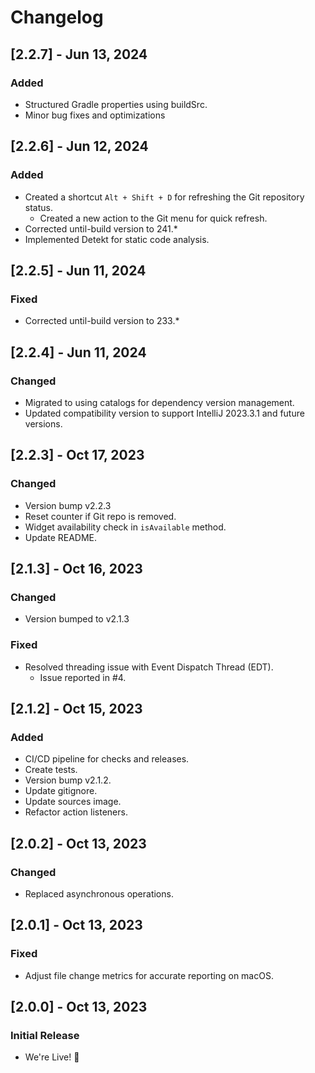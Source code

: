 # Changelog

## [2.2.7] - Jun 13, 2024
### Added
- Structured Gradle properties using buildSrc.
- Minor bug fixes and optimizations

## [2.2.6] - Jun 12, 2024
### Added
- Created a shortcut `Alt + Shift + D` for refreshing the Git repository status.
  - Created a new action to the Git menu for quick refresh.
- Corrected until-build version to 241.*
- Implemented Detekt for static code analysis.

## [2.2.5] - Jun 11, 2024
### Fixed
- Corrected until-build version to 233.*

## [2.2.4] - Jun 11, 2024
### Changed
- Migrated to using catalogs for dependency version management.
- Updated compatibility version to support IntelliJ 2023.3.1 and future versions.

## [2.2.3] - Oct 17, 2023
### Changed
- Version bump v2.2.3
- Reset counter if Git repo is removed.
- Widget availability check in `isAvailable` method.
- Update README.

## [2.1.3] - Oct 16, 2023
### Changed
- Version bumped to v2.1.3
### Fixed
- Resolved threading issue with Event Dispatch Thread (EDT).
    - Issue reported in #4.

## [2.1.2] - Oct 15, 2023
### Added
- CI/CD pipeline for checks and releases.
- Create tests.
- Version bump v2.1.2.
- Update gitignore.
- Update sources image.
- Refactor action listeners.

## [2.0.2] - Oct 13, 2023
### Changed
- Replaced asynchronous operations.

## [2.0.1] - Oct 13, 2023
### Fixed
- Adjust file change metrics for accurate reporting on macOS.

## [2.0.0] - Oct 13, 2023
### Initial Release
- We're Live! 🎈
